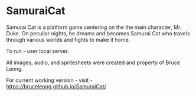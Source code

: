 # SamuraiCat
Samurai Cat is a platform game centering on the the main character, Mr. Duke. On peculiar nights, he dreams and becomes Samurai Cat who travels through various worlds and fights to make it home.

To run - user local server.

All images, audio, and spritesheets were created and property of Bruce Leong.

For current working version - visit - https://bruceleong.github.io/SamuraiCat/


